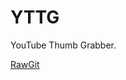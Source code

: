 # YTTG
YouTube Thumb Grabber.

[RawGit](https://rawgit.com/NADELOL1337/ytthumbgrab-repo/master/thumbgrab.htm)

